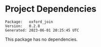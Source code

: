 # Project Dependencies
    Package:   oxford_join
    Version:   0.2.8
    Generated: 2023-06-01 20:25:45 UTC

This package has no dependencies.
